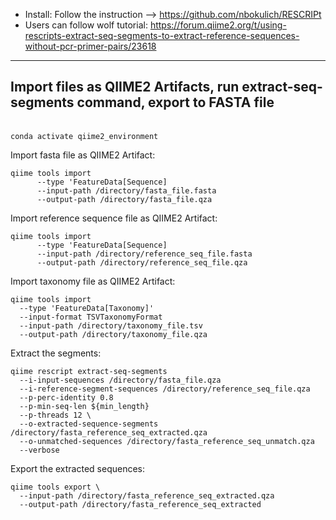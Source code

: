 * Install: Follow the instruction --> https://github.com/nbokulich/RESCRIPt
* Users can follow wolf tutorial: https://forum.qiime2.org/t/using-rescripts-extract-seq-segments-to-extract-reference-sequences-without-pcr-primer-pairs/23618
---
**Import files as QIIME2 Artifacts, run extract-seq-segments command, export to FASTA file**
---

\
`conda activate qiime2_environment`

Import fasta file as QIIME2 Artifact:

```
qiime tools import
      --type 'FeatureData[Sequence]
      --input-path /directory/fasta_file.fasta
      --output-path /directory/fasta_file.qza
```
Import reference sequence file as QIIME2 Artifact:

```
qiime tools import
      --type 'FeatureData[Sequence]
      --input-path /directory/reference_seq_file.fasta
      --output-path /directory/reference_seq_file.qza
```

Import taxonomy file as QIIME2 Artifact:
```
qiime tools import
  --type 'FeatureData[Taxonomy]'
  --input-format TSVTaxonomyFormat
  --input-path /directory/taxonomy_file.tsv
  --output-path /directory/taxonomy_file.qza
```

Extract the segments:

```
qiime rescript extract-seq-segments
  --i-input-sequences /directory/fasta_file.qza
  --i-reference-segment-sequences /directory/reference_seq_file.qza
  --p-perc-identity 0.8
  --p-min-seq-len ${min_length}
  --p-threads 12 \
  --o-extracted-sequence-segments /directory/fasta_reference_seq_extracted.qza
  --o-unmatched-sequences /directory/fasta_reference_seq_unmatch.qza
  --verbose
```
Export the extracted sequences:
```
qiime tools export \
  --input-path /directory/fasta_reference_seq_extracted.qza
  --output-path /directory/fasta_reference_seq_extracted
```
